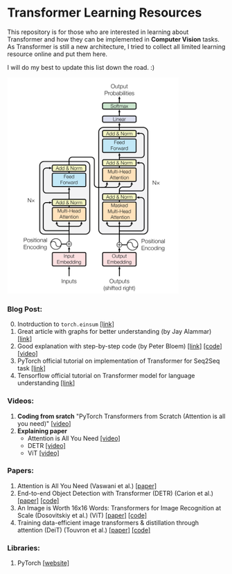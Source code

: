 # Transformer Learning Resources 
<!-- ### Understanding the Architecture -->
This repository is for those who are interested in learning about Transformer and how they can be implemented in **Computer Vision** tasks.
As Transformer is still a new architecture, I tried to collect all limited learning resource online and put them here.

I will do my best to update this list down the road. :)

<img src="transformer.png" alt="Transformer" height="500" class="center">

### Blog Post:
0. Inotrduction to `torch.einsum` [[link]](https://rockt.github.io/2018/04/30/einsum) 
1. Great article with graphs for better  understanding (by Jay Alammar) [[link]](http://jalammar.github.io/illustrated-transformer/)
2. Good explanation with step-by-step code (by Peter Bloem) [[link]](http://peterbloem.nl/blog/transformers) [[code]](https://github.com/pbloem/former/tree/master/former) [[video]](https://www.youtube.com/watch?v=KmAISyVvE1Y)
3. PyTorch official tutorial on implementation of Transformer for Seq2Seq task [[link]](https://pytorch.org/tutorials/beginner/transformer_tutorial.html)
4. Tensorflow official tutorial on Transformer model for language understanding [[link]](https://www.tensorflow.org/tutorials/text/transformer)


### Videos:
1. **Coding from sratch** "PyTorch Transformers from Scratch (Attention is all you need)" [[video]](https://www.youtube.com/watch?v=U0s0f995w14&list=PLJ6JqVWs-N-5kPcEuvY1ZJrmOYAOzuOAw&index=5)
2. **Explaining paper**
     - Attention is All You Need [[video]](https://www.youtube.com/watch?v=iDulhoQ2pro&t=1396s)
     - DETR [[video]](https://www.youtube.com/watch?v=T35ba_VXkMY&t=464s)
     - ViT [[video]](https://www.youtube.com/watch?v=TrdevFK_am4&list=PLJ6JqVWs-N-5kPcEuvY1ZJrmOYAOzuOAw&index=1&t=891s)


### Papers:
 1. Attention is All You Need (Vaswani et al.) [[paper]](https://papers.nips.cc/paper/2017/file/3f5ee243547dee91fbd053c1c4a845aa-Paper.pdf)
 2. End-to-end Object Detection with Transformer (DETR) (Carion et al.) [[paper]](https://ai.facebook.com/research/publications/end-to-end-object-detection-with-transformers) [[code]](https://github.com/facebookresearch/detr)
 3. An Image is Worth 16x16 Words: Transformers for Image Recognition at Scale (Dosovitskiy et al.) (ViT) [[paper]](https://papers.nips.cc/paper/2017/file/3f5ee243547dee91fbd053c1c4a845aa-Paper.pdf) [[code]](https://github.com/google-research/vision_transformer)
 4. Training data-efficient image transformers & distillation through attention (DeiT) (Touvron et al.) [[paper]](https://arxiv.org/abs/2012.12877) [[code]](https://github.com/facebookresearch/deit)

### Libraries:
 1. PyTorch [[website]](https://pytorch.org/docs/master/generated/torch.nn.Transformer.html#torch.nn.Transformer)
